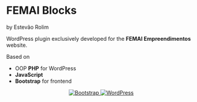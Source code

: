 # FEMAI Blocks

by Estevão Rolim

WordPress plugin exclusively developed for the **FEMAI Empreendimentos** website.

Based on 
- OOP **PHP** for WordPress
- **JavaScript** 
- **Bootstrap** for frontend

<p align="center">
<a href="https://getbootstrap.com">
    <img src="https://img.shields.io/badge/Bootstrap-5.0-blueviolet.svg?style=flat-square&labelColor=222&logo=Bootstrap&logoColor=white" alt="Bootstrap">
</a>
<a href="https://wordpress.org/">
    <img src="https://img.shields.io/badge/WordPress-5.8-blue.svg?style=flat-square&labelColor=222&logo=WordPress&logoColor=white" alt="WordPress">
</a>
</p>
